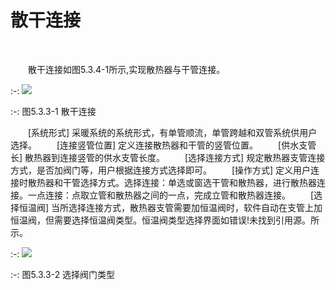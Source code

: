 # 散干连接
<br/>


&emsp;&emsp;散干连接如图5.3.4-1所示,实现散热器与干管连接。
<br/>

:-: ![](images/185.png)


:-: 图5.3.3-1 散干连接
<br/>



&emsp;&emsp;[系统形式] 采暖系统的系统形式，有单管顺流，单管跨越和双管系统供用户选择。
&emsp;&emsp;[连接竖管位置] 定义连接散热器和干管的竖管位置。
&emsp;&emsp;[供水支管长] 散热器到连接竖管的供水支管长度。
&emsp;&emsp;[选择连接方式] 规定散热器支管连接方式，是否加阀门等，用户根据连接方式选择即可。
&emsp;&emsp;[操作方式] 定义用户连接时散热器和干管选择方式。选择连接：单选或窗选干管和散热器，进行散热器连接。一点连接：点取立管和散热器之间的一点，完成立管和散热器连接。
&emsp;&emsp;[选择恒温阀] 当所选择连接方式，散热器支管需要加恒温阀时，软件自动在支管上加恒温阀，但需要选择恒温阀类型。恒温阀类型选择界面如错误!未找到引用源。所示。
<br/>

:-: ![](images/186.png)


:-: 图5.3.3-2 选择阀门类型
<br/>



